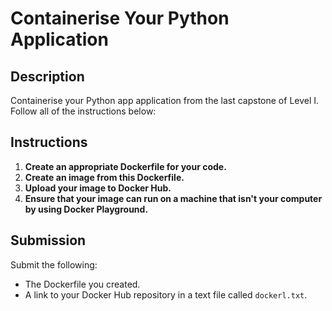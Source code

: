 # Containerise Your Python Application

## Description

Containerise your Python app application from the last capstone of Level I. Follow all of the instructions below:

## Instructions

1. **Create an appropriate Dockerfile for your code.**
2. **Create an image from this Dockerfile.**
3. **Upload your image to Docker Hub.**
4. **Ensure that your image can run on a machine that isn't your computer by using Docker Playground.**

## Submission

Submit the following:
- The Dockerfile you created.
- A link to your Docker Hub repository in a text file called `dockerl.txt`.


